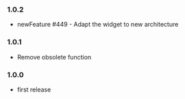 ### 1.0.2
* newFeature #449 - Adapt the widget to new architecture

### 1.0.1
* Remove obsolete function

### 1.0.0
* first release
